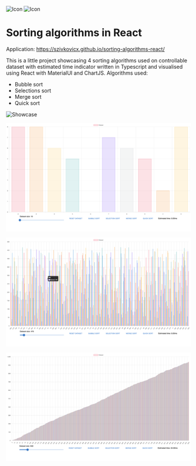 ![Icon](https://img.shields.io/badge/React-20232A?style=for-the-badge&logo=react&logoColor=61DAFB)
![Icon](https://img.shields.io/badge/TypeScript-007ACC?style=for-the-badge&logo=typescript&logoColor=white)

# Sorting algorithms in React

Application: https://szivkovicx.github.io/sorting-algorithms-react/

This is a little project showcasing 4 sorting algorithms used on controllable dataset with estimated time indicator written in Typescript and visualised using React with MaterialUI and ChartJS. Algorithms used:

* Bubble sort
* Selections sort
* Merge sort
* Quick sort



![Showcase](./docs/4.gif)



![Showcase](./docs/1.png)



![Showcase](./docs/2.png)



![Showcase](./docs/3.png)


